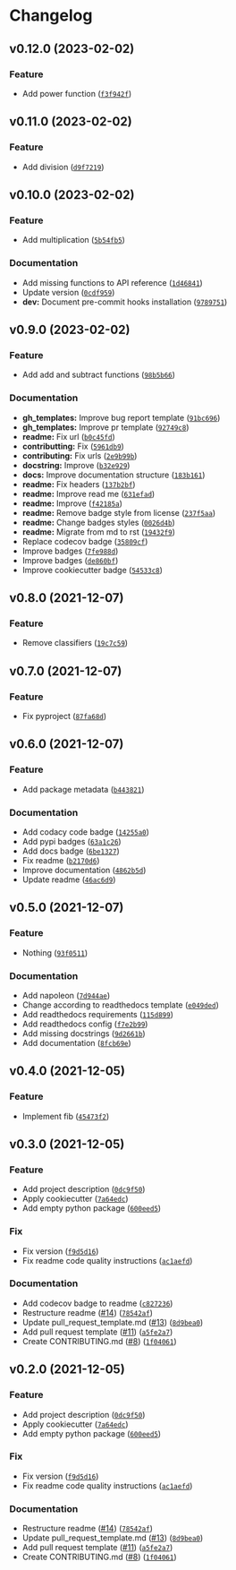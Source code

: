 # Changelog

<!--next-version-placeholder-->

## v0.12.0 (2023-02-02)
### Feature
* Add power function ([`f3f942f`](https://github.com/91nunocosta/prototype-python-library/commit/f3f942f530589e69fff821d9ca9f53460d0ae674))

## v0.11.0 (2023-02-02)
### Feature
* Add division ([`d9f7219`](https://github.com/91nunocosta/prototype-python-library/commit/d9f7219f5ead22db27c17b0c58efc872cb083219))

## v0.10.0 (2023-02-02)
### Feature
* Add multiplication ([`5b54fb5`](https://github.com/91nunocosta/prototype-python-library/commit/5b54fb58998f1b4955acd71fb6158bced4082dac))

### Documentation
* Add missing functions to API reference ([`1d46841`](https://github.com/91nunocosta/prototype-python-library/commit/1d468417501fed15042c3d0fc8ea4c5230721e9a))
* Update version ([`0cdf959`](https://github.com/91nunocosta/prototype-python-library/commit/0cdf959dbabe613c37fd72bbf6b5cc327ee6311d))
* **dev:** Document pre-commit hooks installation ([`9789751`](https://github.com/91nunocosta/prototype-python-library/commit/97897519717c51f0d04826c67d1afb64a88d5c16))

## v0.9.0 (2023-02-02)
### Feature
* Add add and subtract functions ([`98b5b66`](https://github.com/91nunocosta/prototype-python-library/commit/98b5b664a8340fab8ff164fc307607e7778c067c))

### Documentation
* **gh_templates:** Improve bug report template ([`91bc696`](https://github.com/91nunocosta/prototype-python-library/commit/91bc69675c03b8a33d275a2382f6843ee45382ea))
* **gh_templates:** Improve pr template ([`92749c8`](https://github.com/91nunocosta/prototype-python-library/commit/92749c8ad7b0c9f370448431ccd849024f3e883e))
* **readme:** Fix url ([`b0c45fd`](https://github.com/91nunocosta/prototype-python-library/commit/b0c45fd8df1d3ff0a4b84b0440d5d5f7d31a7d2f))
* **contributting:** Fix ([`5961db9`](https://github.com/91nunocosta/prototype-python-library/commit/5961db9d0d545c695647d279dc6a83064f64459a))
* **contributing:** Fix urls ([`2e9b99b`](https://github.com/91nunocosta/prototype-python-library/commit/2e9b99b49f30427bc2dffe39fe45d25aaa3941a9))
* **docstring:** Improve ([`b32e929`](https://github.com/91nunocosta/prototype-python-library/commit/b32e9297e8a3304708877a4fcf8d0308f8600b35))
* **docs:** Improve documentation structure ([`183b161`](https://github.com/91nunocosta/prototype-python-library/commit/183b16105cba59bdf22d9db8895d39fca9282f5e))
* **readme:** Fix headers ([`137b2bf`](https://github.com/91nunocosta/prototype-python-library/commit/137b2bf34c37ac44636265a9f14c4b50074c3ed3))
* **readme:** Improve read me ([`631efad`](https://github.com/91nunocosta/prototype-python-library/commit/631efadc85ef21c0b5b5c26176626d0204b45b2f))
* **readme:** Improve ([`f42185a`](https://github.com/91nunocosta/prototype-python-library/commit/f42185abf87d426f515ba5fe29d84fd3b2e2f475))
* **readme:** Remove badge style from license ([`237f5aa`](https://github.com/91nunocosta/prototype-python-library/commit/237f5aade26ba0c93bd267855b5dafc1b07a091d))
* **readme:** Change badges styles ([`0026d4b`](https://github.com/91nunocosta/prototype-python-library/commit/0026d4bb295d4e2f15833c82033181acea5ebb54))
* **readme:** Migrate from md to rst ([`19432f9`](https://github.com/91nunocosta/prototype-python-library/commit/19432f9eb308d0212f2f2e70a9aab1b4a6246d56))
* Replace codecov badge ([`35809cf`](https://github.com/91nunocosta/prototype-python-library/commit/35809cf396b60861ed5e9bba7ae07e3bd49993a0))
* Improve badges ([`7fe988d`](https://github.com/91nunocosta/prototype-python-library/commit/7fe988dec88842c14fca1eb527c730eac23493b2))
* Improve badges ([`de860bf`](https://github.com/91nunocosta/prototype-python-library/commit/de860bf498ac76c87f4783eef84c23e7da7de95e))
* Improve cookiecutter badge ([`54533c8`](https://github.com/91nunocosta/prototype-python-library/commit/54533c8b6a8314ee7d2783277f61080b782fce7c))

## v0.8.0 (2021-12-07)
### Feature
* Remove classifiers ([`19c7c59`](https://github.com/91nunocosta/prototype-python-library/commit/19c7c598d4e2ee46437114ed813c71fb19319527))

## v0.7.0 (2021-12-07)
### Feature
* Fix pyproject ([`87fa68d`](https://github.com/91nunocosta/prototype-python-library/commit/87fa68d87df31e8e1ed06dc603eda84d66b0c2ff))

## v0.6.0 (2021-12-07)
### Feature
* Add package metadata ([`b443821`](https://github.com/91nunocosta/prototype-python-library/commit/b443821ed975a1df49c9b7e16662679a3ac02e38))

### Documentation
* Add codacy code badge ([`14255a0`](https://github.com/91nunocosta/prototype-python-library/commit/14255a0d84795137dfff5d5abde672ff45f2de08))
* Add pypi badges ([`63a1c26`](https://github.com/91nunocosta/prototype-python-library/commit/63a1c266379ee52f526c5dc442600f8d938e8ebe))
* Add docs badge ([`6be1327`](https://github.com/91nunocosta/prototype-python-library/commit/6be13273be6a0ecf3362ccee67d94b505dc067c0))
* Fix readme ([`b2170d6`](https://github.com/91nunocosta/prototype-python-library/commit/b2170d61654b036fa15d71482a019cc00e9bf762))
* Improve documentation ([`4862b5d`](https://github.com/91nunocosta/prototype-python-library/commit/4862b5d1102334f5b4ac45b06f43218c5c915199))
* Update readme ([`46ac6d9`](https://github.com/91nunocosta/prototype-python-library/commit/46ac6d98358dd84231a4cc2138dd1eff5b7d0e4b))

## v0.5.0 (2021-12-07)
### Feature
* Nothing ([`93f0511`](https://github.com/91nunocosta/python-package/commit/93f0511958122bc04a69246874b6d87742cb61e5))

### Documentation
* Add napoleon ([`7d944ae`](https://github.com/91nunocosta/python-package/commit/7d944ae8a4cdc4ed7cb24ef32469bf8c94898a8b))
* Change according to readthedocs template ([`e049ded`](https://github.com/91nunocosta/python-package/commit/e049dedd5ee88a6eb33847adc7a343435e8a42f8))
* Add readthedocs requirements ([`115d899`](https://github.com/91nunocosta/python-package/commit/115d8992f9cba97cdaf6b12a5e613e9e8a53ba2e))
* Add readthedocs config ([`f7e2b99`](https://github.com/91nunocosta/python-package/commit/f7e2b99025788db63ef6df047d6bb2da22fab7b0))
* Add missing docstrings ([`9d2661b`](https://github.com/91nunocosta/python-package/commit/9d2661b492c46b43835443179c43148dc6bff4c8))
* Add documentation ([`8fcb69e`](https://github.com/91nunocosta/python-package/commit/8fcb69e404b9731f67c2a032b9736f4d96bc8ee1))

## v0.4.0 (2021-12-05)
### Feature
* Implement fib ([`45473f2`](https://github.com/91nunocosta/python-package/commit/45473f251783b7a6ff1e674c5a54ae3cdf5255ed))

## v0.3.0 (2021-12-05)
### Feature
* Add project description ([`0dc9f50`](https://github.com/91nunocosta/python-package/commit/0dc9f502ffcb975ca9b50eddf728a69f2639d651))
* Apply cookiecutter ([`7a64edc`](https://github.com/91nunocosta/python-package/commit/7a64edc9b0dfc04cb463a68d7a4dc427659afa72))
* Add empty python package ([`600eed5`](https://github.com/91nunocosta/python-package/commit/600eed59ccf3204c9cc45e65c26e50672f41acff))

### Fix
* Fix version ([`f9d5d16`](https://github.com/91nunocosta/python-package/commit/f9d5d1679afb045a2019fddc1cdb48f62101e1cf))
* Fix readme code quality instructions ([`ac1aefd`](https://github.com/91nunocosta/python-package/commit/ac1aefd5cdc3c37dce0a4ab11a70c48418e49b9d))

### Documentation
* Add codecov badge to readme ([`c827236`](https://github.com/91nunocosta/python-package/commit/c827236384206198ff02b018c032f35962b0ff42))
* Restructure readme ([#14](https://github.com/91nunocosta/python-package/issues/14)) ([`78542af`](https://github.com/91nunocosta/python-package/commit/78542af9cb6f7511963e1cdc5754597cd0a2ba62))
* Update pull_request_template.md ([#13](https://github.com/91nunocosta/python-package/issues/13)) ([`8d9bea0`](https://github.com/91nunocosta/python-package/commit/8d9bea051ef0e959472dc5c48830b18e3bfe8878))
* Add pull request template ([#11](https://github.com/91nunocosta/python-package/issues/11)) ([`a5fe2a7`](https://github.com/91nunocosta/python-package/commit/a5fe2a7b0306729baa7c5d0dfa97b8e03da6b48d))
* Create CONTRIBUTING.md ([#8](https://github.com/91nunocosta/python-package/issues/8)) ([`1f04061`](https://github.com/91nunocosta/python-package/commit/1f0406105f2314150b5a14f692afd1a7d2b5d7d7))

## v0.2.0 (2021-12-05)
### Feature
* Add project description ([`0dc9f50`](https://github.com/91nunocosta/python-package/commit/0dc9f502ffcb975ca9b50eddf728a69f2639d651))
* Apply cookiecutter ([`7a64edc`](https://github.com/91nunocosta/python-package/commit/7a64edc9b0dfc04cb463a68d7a4dc427659afa72))
* Add empty python package ([`600eed5`](https://github.com/91nunocosta/python-package/commit/600eed59ccf3204c9cc45e65c26e50672f41acff))

### Fix
* Fix version ([`f9d5d16`](https://github.com/91nunocosta/python-package/commit/f9d5d1679afb045a2019fddc1cdb48f62101e1cf))
* Fix readme code quality instructions ([`ac1aefd`](https://github.com/91nunocosta/python-package/commit/ac1aefd5cdc3c37dce0a4ab11a70c48418e49b9d))

### Documentation
* Restructure readme ([#14](https://github.com/91nunocosta/python-package/issues/14)) ([`78542af`](https://github.com/91nunocosta/python-package/commit/78542af9cb6f7511963e1cdc5754597cd0a2ba62))
* Update pull_request_template.md ([#13](https://github.com/91nunocosta/python-package/issues/13)) ([`8d9bea0`](https://github.com/91nunocosta/python-package/commit/8d9bea051ef0e959472dc5c48830b18e3bfe8878))
* Add pull request template ([#11](https://github.com/91nunocosta/python-package/issues/11)) ([`a5fe2a7`](https://github.com/91nunocosta/python-package/commit/a5fe2a7b0306729baa7c5d0dfa97b8e03da6b48d))
* Create CONTRIBUTING.md ([#8](https://github.com/91nunocosta/python-package/issues/8)) ([`1f04061`](https://github.com/91nunocosta/python-package/commit/1f0406105f2314150b5a14f692afd1a7d2b5d7d7))
